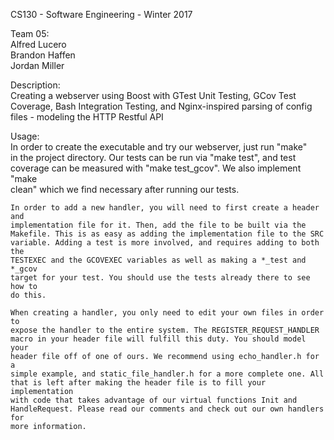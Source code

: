 CS130 - Software Engineering - Winter 2017

Team 05:  
    Alfred Lucero  
    Brandon Haffen  
    Jordan Miller

Description:  
    Creating a webserver using Boost with GTest Unit Testing, GCov Test  
    Coverage, Bash Integration Testing, and Nginx-inspired parsing of config  
    files - modeling the HTTP Restful API  

Usage:  
    In order to create the executable and try our webserver, just run "make"  
    in the project directory. Our tests can be run via "make test", and test  
    coverage can be measured with "make test_gcov". We also implement "make  
    clean" which we find necessary after running our tests.  

    In order to add a new handler, you will need to first create a header and  
    implementation file for it. Then, add the file to be built via the  
    Makefile. This is as easy as adding the implementation file to the SRC  
    variable. Adding a test is more involved, and requires adding to both the  
    TESTEXEC and the GCOVEXEC variables as well as making a *_test and *_gcov  
    target for your test. You should use the tests already there to see how to  
    do this.  
    
    When creating a handler, you only need to edit your own files in order to  
    expose the handler to the entire system. The REGISTER_REQUEST_HANDLER  
    macro in your header file will fulfill this duty. You should model your  
    header file off of one of ours. We recommend using echo_handler.h for a  
    simple example, and static_file_handler.h for a more complete one. All  
    that is left after making the header file is to fill your implementation  
    with code that takes advantage of our virtual functions Init and  
    HandleRequest. Please read our comments and check out our own handlers for  
    more information.

